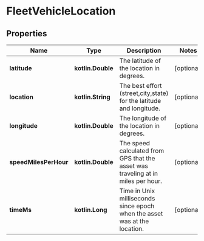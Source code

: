 
# FleetVehicleLocation

## Properties
Name | Type | Description | Notes
------------ | ------------- | ------------- | -------------
**latitude** | **kotlin.Double** | The latitude of the location in degrees. |  [optional]
**location** | **kotlin.String** | The best effort (street,city,state) for the latitude and longitude. |  [optional]
**longitude** | **kotlin.Double** | The longitude of the location in degrees. |  [optional]
**speedMilesPerHour** | **kotlin.Double** | The speed calculated from GPS that the asset was traveling at in miles per hour. |  [optional]
**timeMs** | **kotlin.Long** | Time in Unix milliseconds since epoch when the asset was at the location. |  [optional]



